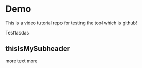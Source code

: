 # Demo

This is a video tutorial repo for testing the tool which is github!

Test1asdas

## thisIsMySubheader

more text more
